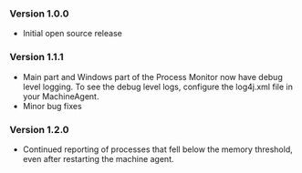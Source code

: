 ### Version 1.0.0

* Initial open source release

### Version 1.1.1

* Main part and Windows part of the Process Monitor now have debug level logging. To see the debug level logs,
configure the log4j.xml file in your MachineAgent.
* Minor bug fixes

### Version 1.2.0

* Continued reporting of processes that fell below the memory threshold, even after restarting the machine agent. 
